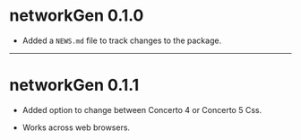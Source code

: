 # networkGen 0.1.0

* Added a `NEWS.md` file to track changes to the package.

---
# networkGen 0.1.1

* Added option to change between Concerto 4 or Concerto 5 Css. 

* Works across web browsers. 



